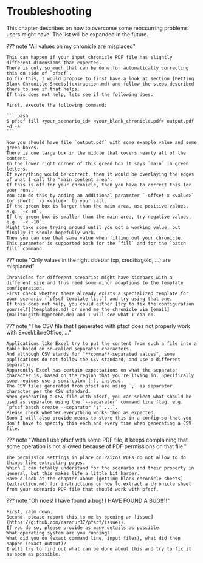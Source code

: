 # Troubleshooting

This chapter describes on how to overcome some reoccurring problems users might have. The list will be expanded in the future.

??? note "All values on my chronicle are misplaced"

	This can happen if your input chronicle PDF file has slightly different dimensions than expected.
	There is only so much that can be done for automatically correcting this on side of `pfscf`.
	To fix this, I would propose to first have a look at section [Getting Blank Chronicle Sheets](extraction.md) and follow the steps described there to see if that helps.
	If this does not help, lets see if the following does:

	First, execute the following command:

	``` bash
	$ pfscf fill <your_scenario_id> <your_blank_chronicle.pdf> output.pdf -d -e
	```

	Now you should have file `output.pdf` with some example value and some green boxes.
	There is one large box in the middle that covers nearly all of the content.
	In the lower right corner of this green box it says `main` in green letters.
	If everything would be correct, then it would be overlaying the edges of what I call the "main content area".
	If this is off for your chronicle, then you have to correct this for your runs.
	You can do this by adding an additional parameter `-offset-x <value>` (or short: `-x <value>` to your call.
	If the green box is larger than the main area, use positive values, e.g. `-x 10`.
	If the green box is smaller than the main area, try negative values, e.g. `-x -10`.
	Might take some trying around until you got a working value, but finally it should hopefully work.
	Then you can use that same value when filling out your chronicle.
	This parameter is supported both for the `fill` and for the `batch fill` command.

??? note "Only values in the right sidebar (xp, credits/gold, ...) are misplaced"

	Chronicles for different scenarios might have sidebars with a different size and thus need some minor adaptions to the template configuration.
	First check whether there already exists a specialized template for your scenario (`pfscf template list`) and try using that one.
	If this does not help, you could either [try to fix the configuration yourself](templates.md) or send me the chronicle via [email](mailto:github@pecebe.de) and I will see what I can do.

??? note "The CSV file that I generated with pfscf does not properly work with Excel/LibreOffice, ..."

	Applications like Excel try to put the content from such a file into a table based on so-called separator characters.
	And although CSV stands for "**comma**-separated values", some applications do not follow the CSV standard, and use a different separator.
	Apparently Excel has certain expectations on what the separator character is, based on the region that you're living in. Specifically some regions use a semi-colon (;), instead.
	The CSV files generated from pfscf are using `,` as separator character per the CSV standard.
	When generating a CSV file with pfscf, you can select what should be used as separator using the `--separator` command line flag, e.g. `pfscf batch create --separator ";" ...`.
	Please check whether everything works then as expected.
	Soon I will also provide means to store this in a config so that you don't have to specify this each and every time when generating a CSV file.

??? note "When I use pfscf with some PDF file, it keeps complaining that some operation is not allowed because of PDF permissions on that file."

	The permission settings in place on Paizos PDFs do not allow to do things like extracting pages.
	Which I can totally understand for the scenario and their property in general, but this makes life a little bit harder.
	Have a look at the chapter about [getting blank chronicle sheets](extraction.md) for instructions on how to extract a chronicle sheet from your scenario PDF file that should work with pfscf.

??? note "Oh noes! I have found a bug! I HAVE FOUND A BUG!!1!"

	First, calm down.
	Second, please report this to me by opening an [issue](https://github.com/razanur37/pfscf/issues).
	If you do so, please provide as many details as possible.
	What operating system are you running?
	What did you do (exact command line, input files), what did then happen (exact output)?
	I will try to find out what can be done about this and try to fix it as soon as possible.
